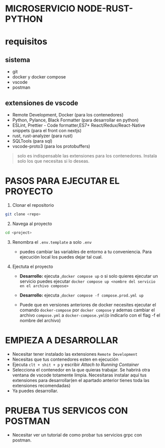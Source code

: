 # MICROSERVICIO NODE-RUST-PYTHON

# requisitos

## sistema

- git
- docker y docker compose
- vscode
- postman

## extensiones de vscode

- Remote Development, Docker (para los contenedores)
- Python, Pylance, Black Formatter (para desarrollar en python)
- ESLint, Prettier - Code formatter,ES7+ React/Redux/React-Native snippets (para el front con nextjs)
- rust, rust-analyzer (para rust)
- SQLTools (para sql)
- vscode-proto3 (para los protobuffers)

> solo es indispensable las extensiones para los contenedores. Instala solo los que necesitas si lo deseas.

# PASOS PARA EJECUTAR EL PROYECTO

1. Clonar el repositorio

```bash
git clone <repo>
```

2. Navega al proyecto

```bash
cd <project>
```

3. Renombra el `.env.template` a solo `.env`
   - puedes cambiar las variables de entorno a tu conveniencia. Para ejecución local los puedes dejar tal cual.
4. Ejectuta el proyecto

   - **Desarrollo:** ejecuta ,`docker compose up` o si solo quieres ejecutar un servicio puedes ejecutar `docker compose up <nombre del servicio en el archivo compose>`

   - **Desarrollo:** ejecuta ,`docker compose -f compose.prod.yml up`

   - Puede que en versiones anteriores de docker necesites ejecutar el comando `docker-compose` por `docker compose` y ademas cambiar el archivo `compose.yml` a `docker-compose.yml`(o indicarlo con el flag -f el nombre del archivo)

# EMPIEZA A DESARROLLAR

- Necesitar tener instalado las extensiones `Remote Development`
- Necesitas que tus contenedores esten en ejecución
- Ejecuta `clt + shit + p` y escribir _Attach to Running Container_
- Selecciona el contenedor en la que quieras trabajar. Se habrirá otra ventana de vscode totamente limpia. Necesitaras instalar aquí tus extensiones para desarrollar(en el apartado anterior tienes toda las extensiones recomendadas)
- Ya puedes desarrollar.

# PRUEBA TUS SERVICOS CON POSTMAN

- Necesitar ver un tutorial de como probar tus servicios grpc con postman.

